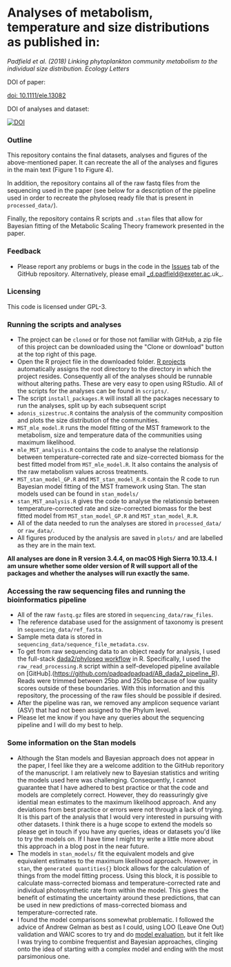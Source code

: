 # Analyses of metabolism, temperature and size distributions as published in:

_Padfield et al. (2018) Linking phytoplankton community metabolism to the individual size distribution. Ecology Letters_ 

DOI of paper:

[doi: 10.1111/ele.13082](https://onlinelibrary.wiley.com/doi/full/10.1111/ele.13082)

DOI of analyses and dataset:

[![DOI](https://zenodo.org/badge/doi/10.5281/zenodo.1252775.svg)](https://zenodo.org/record/1252775#.WwfLBi_MxBw)

### Outline

This repository contains the final datasets, analyses and figures of the above-mentioned paper. It can recreate the all of the analyses and figures in the main text (Figure 1 to Figure 4).

In addition, the repository contains all of the raw fastq files from the sequencing used in the paper (see below for a description of the pipeline used in order to recreate the phyloseq ready file that is present in `processed_data/`).

Finally, the repository contains R scripts and `.stan` files that allow for Bayesian fitting of the Metabolic Scaling Theory framework presented in the paper.  

### Feedback

- Please report any problems or bugs in the code in the [Issues](https://github.com/padpadpadpad/Iceland_stream_ELE_analyses/issues) tab of the GitHub repository. Alternatively, please email _d.padfield@exeter.ac.uk_.

### Licensing

This code is licensed under GPL-3.

### Running the scripts and analyses

- The project can be `cloned` or for those not familiar with GitHub, a zip file of this project can be downloaded using the "Clone or download" button at the top right of this page.
- Open the R project file in the downloaded folder. [R projects](https://support.rstudio.com/hc/en-us/articles/200526207-Using-Projects) automatically assigns the root directory to the directory in which the project resides. Consequently all of the analyses should be runnable without altering paths. These are very easy to open using RStudio. All of the scripts for the analyses can be found in `scripts/`.
- The script `install_packages.R` will install all the packages necessary to run the analyses, split up by each subsequent script
- `adonis_sizestruc.R` contains the analysis of the community composition and plots the size distribution of the communities.
- `MST_mle_model.R` runs the model fitting of the MST framework to the metabolism, size and temperature data of the communities using maximum likelihood.
- `mle_MST_analysis.R` contains the code to analyse the relationsip between temperature-corrected rate and size-corrected biomass for the best fitted model from `MST_mle_model.R`. It also contains the analysis of the raw metabolism values across treatments.
- `MST_stan_model_GP.R` and `MST_stan_model_R.R` contain the R code to run Bayesian model fitting of the MST framework using Stan. The stan models used can be found in `stan_models/`
- `stan_MST_analysis.R` gives the code to analyse the relationsip between temperature-corrected rate and size-corrected biomass for the best fitted model from `MST_stan_model_GP.R` and `MST_stan_model_R.R`.
- All of the data needed to run the analyses are stored in `processed_data/` or `raw_data/`.
- All figures produced by the analysis are saved in `plots/` and are labelled as they are in the main text.

__All analyses are done in R version 3.4.4, on macOS High Sierra 10.13.4. I am unsure whether some older version of R will support all of the packages and whether the analyses will run exactly the same.__

### Accessing the raw sequencing files and running the bioinformatics pipeline

- All of the raw `fastq.gz` files are stored in `sequencing_data/raw_files`. 
- The reference database used for the assignment of taxonomy is present in `sequencing_data/ref_fasta`.
- Sample meta data is stored in `sequencing_data/sequence_file_metadata.csv`.
- To get from raw sequencing data to an object ready for analysis, I used the full-stack [dada2/phyloseq workflow](https://f1000research.com/articles/5-1492/v2) in R. Specifically, I used the `raw_read_processing.R` script within a self-developed pipeline available on [GitHub].(https://github.com/padpadpadpad/AB_dada2_pipeline_R). Reads were trimmed between 25bp and 250bp because of low quality scores outside of these boundaries. With this information and this repository, the processing of the raw files should be possible if desired.
- After the pipeline was ran, we removed any amplicon sequence variant (ASV) that had not been assigned to the Phylum level.
- Please let me know if you have any queries about the sequencing pipeline and I will do my best to help.

### Some information on the Stan models

- Although the Stan models and Bayesian approach does not appear in the paper, I feel like they are a welcome addition to the GitHub reporitory of the manuscript. I am relatively new to Bayesian statistics and writing the models used here was challenging. Consequently, I cannot guarantee that I have adhered to best practice or that the code and models are completely correct. However, they do reassuringly give idential mean estimates to the maximum likelihood approach. And any deviations from best practice or errors were not through a lack of trying. It is this part of the analysis that I would very interested in pursuing with other datasets. I think there is a huge scope to extend the models so please get in touch if you have any queries, ideas or datasets you'd like to try the models on. If I have time I might try write a little more about this approach in a blog post in the near future.
- The models in `stan_models/` fit the equivalent models and give equivalent estimates to the maximum likelihood approach. However, in `stan`, the `generated quantities{}` block allows for the calculation of things from the model fitting process. Using this block, it is possible to calculate mass-corrected biomass and temperature-corrected rate and individual photosynthetic rate from within the model. This gives the benefit of estimating the uncertainty around these predictions, that can be used in new predictions of mass-corrected biomass and temperature-corrected rate.
- I found the model comparisons somewhat problematic. I followed the advice of Andrew Gelman as best as I could, using LOO (Leave One Out) validation and WAIC scores to try and do [model evaluation](http://www.stat.columbia.edu/~gelman/research/unpublished/loo_stan.pdf), but it felt like I was trying to combine frequentist and Bayesian approaches, clinging onto the idea of starting with a complex model and ending with the most parsimonious one.
